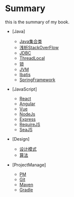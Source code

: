 # Summary

this is the summary of my book.

* [Java]
    * [Java集合类](Java/core/collections.md)
    * [浅析StackOverFlow](Java/core/StackOverFlow.md)
    * [JDBC](Java/core/JDBC.md)
    * [ThreadLocal](Java/core/ThreadLocal.md)
    * [锁](Java/core/lock.md)
    * [JVM](Java/core/JVM.md)
    * [Ibatis](Java/framework/ibatis.md)
    * [SpringFramework](Java/framework/spring.md)

* [JavaScript]
    * [React](JavaScript/framework/react.js.md)
    * [Angular](JavaScript/framework/angular.js.md)
    * [Vue](JavaScript/framework/vue.js.md)
    * [NodeJs](JavaScript/framework/node.js.md)
    * [Express](JavaScript/framework/express.md)
    * [RequireJS](JavaScript/framework/require.js.md)
    * [SeaJS](JavaScript/framework/sea.js.md)

* [Design]
    * [设计模式](design/DP.md)
    * [算法](design/算法.md)

* [ProjectManage]
    * [PM](PM/PM.md)
    * [Git](PM/git.md)
    * [Maven](PM/maven.md)
    * [Gradle](PM/gradle.md)
